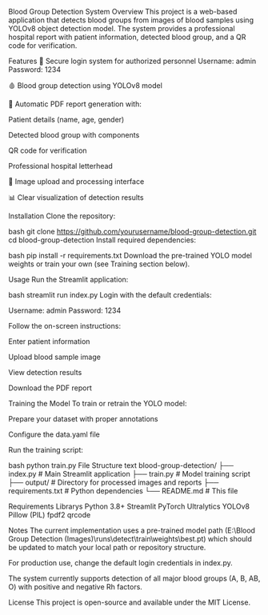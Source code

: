 Blood Group Detection System
Overview
This project is a web-based application that detects blood groups from images of blood samples using YOLOv8 object detection model. The system provides a professional hospital report with patient information, detected blood group, and a QR code for verification.

Features
🔐 Secure login system for authorized personnel
    Username: admin
    Password: 1234

🩸 Blood group detection using YOLOv8 model

📝 Automatic PDF report generation with:

Patient details (name, age, gender)

Detected blood group with components

QR code for verification

Professional hospital letterhead

📂 Image upload and processing interface

📊 Clear visualization of detection results

Installation
Clone the repository:

bash
git clone https://github.com/yourusername/blood-group-detection.git
cd blood-group-detection
Install required dependencies:

bash
pip install -r requirements.txt
Download the pre-trained YOLO model weights or train your own (see Training section below).

Usage
Run the Streamlit application:

bash
streamlit run index.py
Login with the default credentials:

Username: admin
Password: 1234

Follow the on-screen instructions:

Enter patient information

Upload blood sample image

View detection results

Download the PDF report

Training the Model
To train or retrain the YOLO model:

Prepare your dataset with proper annotations

Configure the data.yaml file

Run the training script:

bash
python train.py
File Structure
text
blood-group-detection/
├── index.py            # Main Streamlit application
├── train.py            # Model training script
├── output/             # Directory for processed images and reports
├── requirements.txt    # Python dependencies
└── README.md           # This file

Requirements Librarys
Python 3.8+
Streamlit
PyTorch
Ultralytics YOLOv8
Pillow (PIL)
fpdf2
qrcode

Notes
The current implementation uses a pre-trained model path (E:\Blood Group Detection (Images)\runs\detect\train\weights\best.pt) which should be updated to match your local path or repository structure.

For production use, change the default login credentials in index.py.

The system currently supports detection of all major blood groups (A, B, AB, O) with positive and negative Rh factors.

License
This project is open-source and available under the MIT License.
